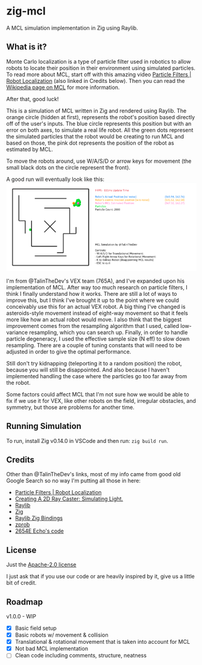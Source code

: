 # zig-mcl

A MCL simulation implementation in Zig using Raylib.

## What is it?
Monte Carlo localization is a type of particle filter used in robotics to allow
robots to locate their position in their environment using simulated particles.
To read more about MCL, start off with this amazing video [Particle Filters |
Robot Localization](https://www.youtube.com/watch?v=ydC0mE0ZYSA) (also linked in
Credits below). Then you can read the [Wikipedia page on
MCL](https://en.wikipedia.org/wiki/Monte_Carlo_localization) for more
information.

After that, good luck!

This is a simulation of MCL written in Zig and rendered using Raylib. The orange
circle (hidden at first), represents the robot's position based directly off of
the user's inputs. The blue circle represents this position but with an error on
both axes, to simulate a real life robot. All the green dots represent the
simulated particles that the robot would be creating to run MCL and based on
those, the pink dot represents the position of the robot as estimated by MCL. 

To move the robots around, use W/A/S/D or arrow keys for movement (the small black dots on the
circle represent the front).

A good run will eventually look like this: 
![A screenshot of the simulation running](/latestRun.png)

I'm from @TalinTheDev's VEX team (765A), and I've expanded upon his implementation
of MCL. After way too much research on particle filters, I think I finally understand
how it works. There are still a lot of ways to improve this, but I think I've brought
it up to the point where we could conceivably use this for an actual VEX robot. A big
thing I've changed is asteroids-style movement instead of eight-way movement so that
it feels more like how an actual robot would move. I also think that the biggest
improvement comes from the resampling algorithm that I used, called low-variance
resampling, which you can search up. Finally, in order to handle particle degeneracy,
I used the effective sample size (N eff) to slow down resampling. There are a couple
of tuning constants that will need to be adjusted in order to give the optimal
performance.

Still don't try kidnapping (teleporting it to a random position) the robot,
because you will still be disappointed. And also because I haven't implemented
handling the case where the particles go too far away from the robot.

Some factors could affect MCL that I'm not sure how we would be able to
fix if we use it for VEX, like other robots on the field, irregular obstacles,
and symmetry, but those are problems for another time.

## Running Simulation
To run, install Zig v0.14.0 in VSCode and then run: `zig build run`.

## Credits
Other than @TalinTheDev's links, most of my info came from good old Google Search so no way I'm putting all those in here:
- [Particle Filters | Robot
  Localization](https://www.youtube.com/watch?v=ydC0mE0ZYSA)
- [Creating A 2D Ray Caster: Simulating
  Light.](https://medium.com/@apoorvaencoder/creating-a-2d-ray-caster-simulating-light-3ea150ce3435)
- [Raylib](https://www.raylib.com/)
- [Zig](https://ziglang.org/)
- [Raylib Zig Bindings](https://github.com/Not-Nik/raylib-zig)
- [zprob](https://github.com/pblischak/zprob)
- [2654E Echo's code](https://github.com/alexDickhans/echo/tree/main)

## License
Just the [Apache-2.0 license](https://www.apache.org/licenses/LICENSE-2.0.txt)

I just ask that if you use our code or are heavily inspired by it, give us a
little bit of credit.

## Roadmap

v1.0.0 - WIP
- [x] Basic field setup
- [x] Basic robots w/ movement & collision
- [x] Translational & rotational movement that is taken into account for MCL
- [x] Not bad MCL implementation
- [ ] Clean code including comments, structure, neatness
